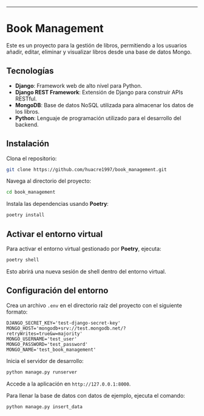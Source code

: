 ---

# Book Management  
Este es un proyecto para la gestión de libros, permitiendo a los usuarios añadir, editar, eliminar y visualizar libros desde una base de datos Mongo.

## Tecnologías
- **Django**: Framework web de alto nivel para Python.
- **Django REST Framework**: Extensión de Django para construir APIs RESTful.
- **MongoDB**: Base de datos NoSQL utilizada para almacenar los datos de los libros.
- **Python**: Lenguaje de programación utilizado para el desarrollo del backend.

## Instalación
Clona el repositorio:
```bash
git clone https://github.com/huacre1997/book_management.git
```
Navega al directorio del proyecto:
```bash
cd book_management
```

Instala las dependencias usando **Poetry**:
```bash
poetry install
```

## Activar el entorno virtual
Para activar el entorno virtual gestionado por **Poetry**, ejecuta:
```bash
poetry shell
```
Esto abrirá una nueva sesión de shell dentro del entorno virtual.

## Configuración del entorno
Crea un archivo `.env` en el directorio raíz del proyecto con el siguiente formato:

```env
DJANGO_SECRET_KEY='test-django-secret-key'
MONGO_HOST='mongodb+srv://test.mongodb.net/?retryWrites=true&w=majority'
MONGO_USERNAME='test_user'
MONGO_PASSWORD='test_password'
MONGO_NAME='test_book_management'
```

Inicia el servidor de desarrollo:
```bash
python manage.py runserver
```

Accede a la aplicación en `http://127.0.0.1:8000`.

Para llenar la base de datos con datos de ejemplo, ejecuta el comando:
```bash
python manage.py insert_data
```
